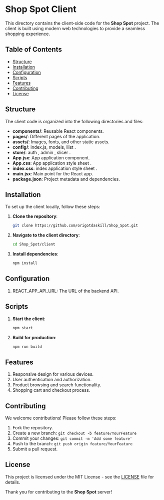 # Shop Spot Client

This directory contains the client-side code for the **Shop Spot** project. The client is built using modern web technologies to provide a seamless shopping experience.

## Table of Contents

- [Structure](#structure)
- [Installation](#installation)
- [Configuration](#configuration)
- [Scripts](#scripts)
- [Features](#features)
- [Contributing](#contributing)
- [License](#license)

## Structure

The client code is organized into the following directories and files:

- **components/**: Reusable React components.
- **pages/**: Different pages of the application.
- **assets/**: Images, fonts, and other static assets.
- **config/**: index.js, models, liist .
- **store/**: auth , admin , slicer .
- **App.jsx**: App application component.
- **App.css**: App application style sheet .
- **index.css**: index application style sheet .
- **main.jsx**: Main point for the React app.
- **package.json**: Project metadata and dependencies.

## Installation

To set up the client locally, follow these steps:

1. **Clone the repository**:

   ```bash
   git clone https://github.com/origotdaskill/Shop_Spot.git
   ```

2. **Navigate to the client directory**:

    ```bash
    cd Shop_Spot/client
    ```

3. **Install dependencies**:

    ```bash
    npm install
    ```

## Configuration

1. REACT_APP_API_URL: The URL of the backend API.

## Scripts

1. **Start the client**:

    ```bash
    npm start
    ```

2. **Build for production**:

    ```bash
    npm run build
    ```
## Features

1. Responsive design for various devices.
2. User authentication and authorization.
3. Product browsing and search functionality.
4. Shopping cart and checkout process.

## Contributing

We welcome contributions! Please follow these steps:

1. Fork the repository.
2. Create a new branch: `git checkout -b feature/YourFeature`
3. Commit your changes: `git commit -m 'Add some feature'`
4. Push to the branch: `git push origin feature/YourFeature`
5. Submit a pull request.

## License

This project is licensed under the MIT License - see the [LICENSE](../LICENSE.txt) file for details.

Thank you for contributing to the **Shop Spot** server!
